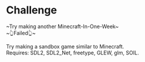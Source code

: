 # Challenge
~Try making another Minecraft-In-One-Week~  
~👆Failed👆~

Try making a sandbox game similar to Minecraft.  
Requires: SDL2, SDL2_Net, freetype, GLEW, glm, SOIL.
